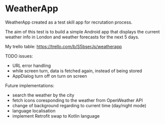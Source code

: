 # WeatherApp

WeatherApp created as a test skill app for recrutation process.

The aim of this test is to build a simple Android app 
that displays the current weather info in London and weather forecasts for the next 5 days.

My trello table:
https://trello.com/b/S5bserJs/weatherapp

TODO issues:
- URL error handling 
- while screen turn, data is fetched again, instead of being stored
- AppDialog turn off on turn on screen

Future implementations:
- search the weather by the city
- fetch icons coresponding to the weather from OpenWeather API
- change of background regarding to current time (day/night mode)
- language localisation
- implement Retrofit swap to Kotlin language
